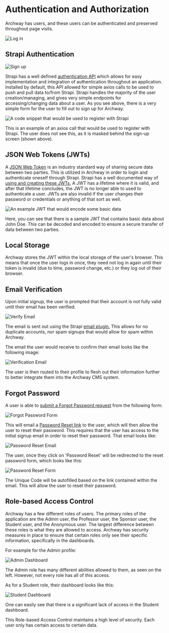 # Authentication and Authorization

Archway has users, and these users can be authenticated and preserved throughout page visits.

![Log in](images/signIn.png)

## Strapi Authentication

![Sign up](images/signUp.png)

Strapi has a well defined [authentication API](https://strapi.io/documentation/3.0.0-alpha.x/guides/authentication.html) which allows for easy implementation and integration of authentication throughout an application. Installed by default, this API allowed for simple axios calls to be used to push and pull data to/from Strapi. Strapi handles the majority of the user creation/managing, and gives very simple endpoints for accessing/changing data about a user. As you see above, there is a very simple form for the user to fill out to sign up for Archway.

![A code snippet that would be used to register with Strapi](images/StrapiAuthentication.png)

This is an example of an axios call that would be used to register with Strapi. The user does not see this, as it is masked behind the sign-up screen (shown above).

## JSON Web Tokens (JWTs)

A [JSON Web Token](https://jwt.io/) is an industry standard way of sharing secure data between two parties. This is utilized in Archway in order to login and authenticate oneself through Strapi. Strapi has a well documented way of [using and creating these JWTs.](https://strapi.io/documentation/3.0.0-alpha.x/guides/authentication.html#token-usage) A JWT has a lifetime where it is valid, and after that lifetime concludes, the JWT is no longer able to used to authenticate a user. JWTs are also invalid if the user changes their password or credentials or anything of that sort as well.

![An example JWT that would encode some basic data](images/jwt.png)

Here, you can see that there is a sample JWT that contains basic data about John Doe. This can be decoded and encoded to ensure a secure transfer of data between two parties.

## Local Storage

Archway stores the JWT within the local storage of the user's browser. This means that once the user logs in once, they need not log in again until their token is invalid (due to time, password change, etc.) or they log out of their browser.

## Email Verification

Upon initial signup, the user is prompted that their account is not fully valid until their email has been verified.

![Verify Email](images/checkEmailConfirmationLink.png)

The email is sent out using the Strapi [email plugin.](https://strapi.io/documentation/3.0.0-alpha.x/guides/email.html) This allows for no duplicate accounts, nor spam signups that would allow for spam within Archway.

The email the user would receive to confirm their email looks like the following image:

![Verification Email](images/confirmAccountEmail.png)

The user is then routed to their profile to flesh out their information further to better integrate them into the Archway CMS system.

## Forgot Password

A user is able to [submit a Forgot Password request](https://strapi.io/documentation/3.0.0-alpha.x/guides/authentication.html#forgotten-password) from the following form:

![Forgot Password Form](images/forgotPasswordForm.png)

This will email a [Password Reset link](https://strapi.io/documentation/3.0.0-alpha.x/guides/authentication.html#password-reset) to the user, which will then allow the user to reset their password. This requires that the user has access to the initial signup email in order to reset their password. That email looks like:

![Password Reset Email](images/passwordResetEmail.png)

The user, once they click on 'Password Reset' will be redirected to the reset password form, which looks like this:

![Password Reset Form](images/resetPasswordForm.png)

The Unique Code will be autofilled based on the link contained within the email. This will allow the user to reset their password.

## Role-based Access Control

Archway has a few different roles of users. The primary roles of the application are the Admin user, the Professor user, the Sponsor user, the Student user, and the Anonymous user. The largest difference between these roles is what they are allowed to access. Archway has security measures in place to ensure that certain roles only see their specific information, specifically in the dashboards.

For example for the Admin profile:

![Admin Dashboard](images/adminDashboard.png)

The Admin role has many different abilities allowed to them, as seen on the left. However, not every role has all of this access.

As for a Student role, their dashboard looks like this:

![Student Dashboard](images/studentDashboard.png)

One can easily see that there is a significant lack of access in the Student dashboard.

This Role-based Access Control maintains a high level of security. Each user only has certain access to certain data.
